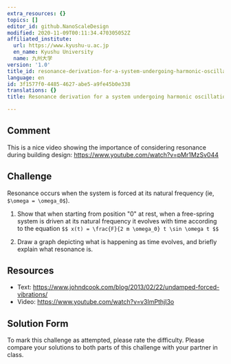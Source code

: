 ```yaml
---
extra_resources: {}
topics: []
editor_id: github.NanoScaleDesign
modified: 2020-11-09T00:11:34.470305052Z
affiliated_institute:
  url: https://www.kyushu-u.ac.jp
  en_name: Kyushu University
  name: 九州大学
version: '1.0'
title_id: resonance-derivation-for-a-system-undergoing-harmonic-oscillation
language: en
id: 3f1577f0-4485-4627-abe5-a9fe45b0e338
translations: {}
title: Resonance derivation for a system undergoing harmonic oscillation

---
```


## Comment
This is a nice video showing the importance of considering resonance during building design: https://www.youtube.com/watch?v=pMr1MzSv044

## Challenge
Resonance occurs when the system is forced at its natural frequency (ie, `$\omega = \omega_0$`).

1. Show that when starting from position "0" at rest, when a free-spring system is driven at its natural frequency it evolves with time according to the equation
`$$
    x(t) = \frac{F}{2 m \omega_0} t \sin \omega t
$$`

2. Draw a graph depicting what is happening as time evolves, and briefly explain what resonance is.

## Resources

- Text: https://www.johndcook.com/blog/2013/02/22/undamped-forced-vibrations/
- Video: https://www.youtube.com/watch?v=v3ImPthjI3o

## Solution Form
To mark this challenge as attempted, please rate the difficulty.
Please compare your solutions to both parts of this challenge with your partner in class.
